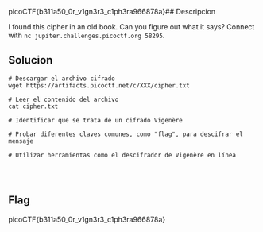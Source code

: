picoCTF{b311a50_0r_v1gn3r3_c1ph3ra966878a}## Descripcion

I found this cipher in an old book. Can you figure out what it says? Connect with `nc jupiter.challenges.picoctf.org 58295`.

## Solucion
```
# Descargar el archivo cifrado
wget https://artifacts.picoctf.net/c/XXX/cipher.txt

# Leer el contenido del archivo
cat cipher.txt

# Identificar que se trata de un cifrado Vigenère

# Probar diferentes claves comunes, como "flag", para descifrar el mensaje

# Utilizar herramientas como el descifrador de Vigenère en línea




```

## Flag
picoCTF{b311a50_0r_v1gn3r3_c1ph3ra966878a}